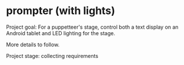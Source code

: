 # prompter (with lights)

Project goal: For a puppetteer's stage, control both a text display on an Android tablet and LED lighting for the stage.

More details to follow.

Project stage: collecting requirements
